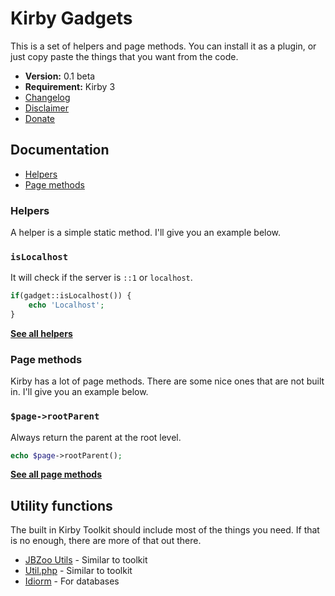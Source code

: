 # Kirby Gadgets

This is a set of helpers and page methods. You can install it as a plugin, or just copy paste the things that you want from the code.

- **Version:** 0.1 beta
- **Requirement:** Kirby 3
- [Changelog](docs/changelog.md)
- [Disclaimer](https://devonera.se/docs/disclaimer/?user=jenstornell&plugin=kirby-gadgets)
- [Donate](https://devonera.se/docs/donate/?user=jenstornell&plugin=kirby-gadgets)

## Documentation

- [Helpers](docs/helpers.md)
- [Page methods](docs/pageMethods.md)

### Helpers

A helper is a simple static method. I'll give you an example below.

### `isLocalhost`

It will check if the server is `::1` or `localhost`.

```php
if(gadget::isLocalhost()) {
    echo 'Localhost';
}
```

**[See all helpers](docs/helpers.md)**

### Page methods

Kirby has a lot of page methods. There are some nice ones that are not built in. I'll give you an example below.

### `$page->rootParent`

Always return the parent at the root level.

```php
echo $page->rootParent();
```

**[See all page methods](docs/pageMethods.md)**

## Utility functions

The built in Kirby Toolkit should include most of the things you need. If that is no enough, there are more of that out there.

- [JBZoo Utils](https://github.com/JBZoo/Utils) - Similar to toolkit
- [Util.php](https://github.com/brandonwamboldt/utilphp/) - Similar to toolkit
- [Idiorm](https://github.com/j4mie/idiorm) - For databases